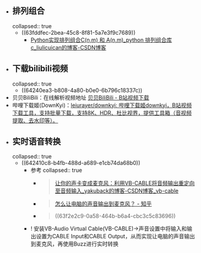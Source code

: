 - ## 排列组合
  collapsed:: true
	- ((63fddfec-2bea-45c8-8f81-5a7e3f9c7689))
		- [Python实现排列组合C(n,m) 和 A(n,m)_python 排列组合库c_liulicuican的博客-CSDN博客](https://blog.csdn.net/liulicuican/article/details/102498583)
- ## 下载bilibili视频
  collapsed:: true
	- ((64240ea3-b808-4a80-b0e0-6b796c18337c))
- 贝贝BiliBili：在线解析视频地址 [贝贝BiliBili - B站视频下载](https://xbeibeix.com/api/bilibili/)
- 哔哩下载姬(DownKyi)：[leiurayer/downkyi: 哔哩下载姬downkyi，B站视频下载工具，支持批量下载，支持8K、HDR、杜比视界，提供工具箱（音视频提取、去水印等）。](https://github.com/leiurayer/downkyi)
- ## 实时语音转换
  collapsed:: true
	- ((642410c8-b4fb-488d-a689-e1cb74da68b0))
		- 参考
		  collapsed:: true
			- > [让你的声卡变成麦克风：利用VB-CABLE将音频输出重定向至音频输入_yakuback的博客-CSDN博客_vb-cable](https://blog.csdn.net/yakuaback/article/details/104507214)
			- >[怎么让电脑的声音输出到麦克风？ - 知乎](https://www.zhihu.com/question/38719529)
			- > ((63f2e2c9-0a58-464b-b6a4-cbc3c5c83696))
		- ! 安装VB-Audio Virtual Cable(VB-CABLE)->声音设置中将输入和输出设置为CABLE Input和CABLE Output，从而实现让电脑的声音输出到麦克风，再使用Buzz进行实时转换